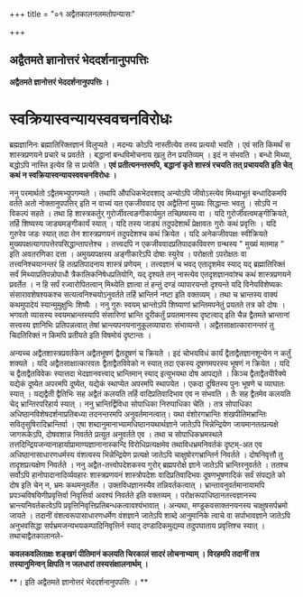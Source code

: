 +++
title = "०१ अद्वैतकालनलमतोपन्यासः"

+++


## अद्वैतमते ज्ञानोत्तरं भेददर्शनानुपपत्तिः

**अद्वैतमते ज्ञानोत्तरं भेददर्शनानुपपत्तिः ।**

# स्वक्रियास्वन्यायस्ववचनविरोधः

ब्रह्मज्ञानिनः ब्रह्मातिरिक्तज्ञानं विलुप्यते । मदन्यः कोऽपि नास्तीत्येव तस्य प्रत्ययो भवति । एवं सति किमर्थं स शास्त्रप्रणयने प्रचारे च प्रवर्तते । बद्धानां बन्धविमोचनाय खलु तेन प्रयतिव्यम् । इदं न संभवति । बन्धो मिथ्या, बद्धोऽपि नास्ति इत्येव हि स प्रत्येति । **एवं प्रतीत्यनन्तरमपि, बद्धानां कृते शास्त्रं रचयति तत् प्रचाययति इति चेत् कथं न स्वक्रियास्वन्यायस्ववचनविरोधः ।**

ननु परमार्थतो ऽद्वैतमभ्युपगम्यते । तथापि औपधिकभेदवशाद् अन्योऽपि जीवोऽस्त्येव मिथ्याभूतं बन्धादिकमपि वर्तते अतो नोक्तानुपपत्तिर् इति न वाच्यं यत एकजीववाद एव अद्वैतिनां मुख्यः सिद्धान्तः भवतु । सोऽपि न विकल्पं सहते । तथा हि शास्त्रकर्तुर् गुरोर्जीवत्वङगीकार्यमुत तच्छिष्यस्य वा । यदि गुरोर्जीवत्वमङ्गीक्रियते, तर्हि शिष्यस्य जाड्यमङ्गीकार्यं स्यात् । यदि तस्य जाड्यं तदुपदेशार्थं प्रेक्षावतः गुरोः कथं प्रवृत्तिः । यदि गुरुरेव जडः स्यात् तदा तेन शास्त्रप्रणयनं तदुपदेशश्च कथं क्रियेत । यदि अनेकजीवपक्षः स्वीक्रियते मुख्यपक्षत्यागापत्तेरपसिद्धान्तापत्तेश्च । तत्त्वदपि न एकजीववादप्रतिपादकविवरण ग्रन्थस्य " मुख्यं मतमाह ” इति अवतरणिका दत्ता । अमुख्यपक्षस्य अङ्गीकारेऽपि दोषाः स्युरेव । परोक्षतो ऽपरोक्षतः वा तत्त्वनिश्चयानन्तरं हि तत्प्रतिपादनाय शास्त्रं प्रणेयम् । तत्त्वज्ञानं च भवद् एतादृशमेव स्याद् यद् ब्रह्मातिरिक्तं सर्वं मिथ्याप्रतिपन्नोपाधौ त्रैकालिकनिषेधप्रतियोगि, यद् दृश्यते तन् नास्त्येव एतदृशज्ञानवांश्च कथं शास्त्रप्रणयने प्रवर्तेत । न हि सर्पं रज्वारोपितत्वान् मिथ्येति ज्ञात्वा तं हन्तुं दण्डं व्यापारयन्तो दृश्यन्ते यदि विनेयविशेष्यकः संसारावशेषश्यकश्च सत्यत्वनिश्चयोऽनुवर्तते तर्हि भ्रान्तिर्न नष्टा इति वक्तव्यम् । तथा च भ्रान्तस्य वाक्यं कथमुपादेयं स्यान्मुमुक्षुभिः शिष्यैः । ननु गुरुः स्वयम् भ्रान्तोऽपि शिष्याणां भ्रान्तिमपनेतुं प्रयतते तत्र को दोषः । भगवतो व्यासस्य स्वयमभ्रान्तस्यापि संसारिणां भ्रान्ति दूरीकर्तुं प्रयतमानस्य दृष्टत्वाद् इति चैन्न द्वैतमते भ्रान्तानां सत्त्वस्य ज्ञानिभिः प्रतिपन्नत्वात् तेषां भ्रान्त्यपनयनानुकूलव्यापाराः संभाव्यन्ते । अद्वैतसाक्षात्कारानन्तरं तु चिदतिरिक्तं न किमपि प्रतीयते इति विषमोयं दृष्टान्तः ।

अन्यच्च अद्वैतशास्त्रप्रवर्तकेन अद्वैतभूषणं द्वैतदूषणं च क्रियते । इदं चोभयविधं कार्यं द्वैताद्वैतज्ञानशून्येन न कर्तुं शक्यते । यदि अद्वैतसाक्षात्कारवतः द्वैताद्वैतविवेको न स्यात् तदा एकस्य दूषणमपरस्य भूषणं न क्रियेत । यदि च द्वैताद्वैतविवेकः स्यात्तदा भेदज्ञानवत्त्वाद् भ्रान्तिमान् स्याद् इत्युभयथा दोष आपद्यते । किञ्च द्वैताद्वैतयेोरैक्ये यद्येकं दूष्येत अपरमपि दूष्येत, यद्येकं स्थाप्येत अपरमपि स्थापयेत । एकदा दूषितस्य पुनः भूषणे च व्याघातः स्यात् । यद्यद्वैती द्वैतिभिः सह अद्वैतं कलयति तर्हि वादिप्रतिवादिभाव एव न संभवति । तैः सह द्वैतमेव कलयति चेद् भ्रान्तिरपरिहार्य स्यात् । ननु भ्रान्तिर्द्विविधा सोपाधिका निरुपाधिका चेति । तत्र सोपाधिका अधिष्ठानविशेषदर्शनाप्रतिबध्या तदनन्तरमपि अनुवर्तमानत्वात्। यथा वंशोरगभ्रान्तिः शंखपीतिमभ्रान्तिः सवितृसुषिरादिभ्रान्तिर्वा । एषा शब्दानुमानाभ्यामधिष्ठानयथार्थज्ञाने जातेऽपि भिन्नेन्द्रियेण जायमानतत्प्रत्यक्षे जागरूकेऽपि, दोषवशान्न निवर्तते प्रत्युत अनुवर्तते एव । तथा च सोपाधिकभ्रमस्थले तत्तदिन्द्रियजन्यानाहार्याप्रामाण्यज्ञानानास्कन्दि विरोधिप्रत्यक्षमेव तथाविधभ्रमनिवर्तकं दृष्टम्-अत एव अधिष्ठानासाधारणधर्मस्य वंशत्वस्य भिन्नेन्द्रियेण प्रत्यक्षे जातेऽपि चाक्षुषोरगभ्रान्तिर्न निवर्तते । दोषनिवृत्तौ तु तादृशप्रत्यक्षेण निवर्तते । ननु अद्वैत-तत्त्वोपदेशकस्य गुरोर् ब्रह्मपरोक्षे ज्ञाने जातेऽपि भ्रान्तिरनुवर्तते । ततश्च सर्वोऽपि हानोपादानादिर्व्यवहारः शास्त्रप्रणयनं शास्त्रोपदेशः वादिप्रतिवादिभवः दूषणभूषणादिकं सर्वं संपद्यते को दोष इति चेन् न, भ्रमः कथमनुवर्तेत । उक्तविधज्ञानस्यैव तन्निवर्तकत्वात् । भ्रान्तावनुवर्तमानायामपि प्रपञ्चविषयिणीप्रवृत्तिर्वा निवृत्तिर्वा अवश्यं निवर्तते इति वक्तव्यम् । परोक्षरूपाधिष्ठानतत्त्वज्ञानस्य भ्रान्त्यनिवर्तकत्वेऽपि प्रवृत्तिनिवृत्तिप्रतिबन्धकत्वावश्यंभावात् । अन्यथा, मण्डूकवसाक्तनयनस्य चाक्षुषसर्पभ्रमो जायते । तदानीं वंशत्वरूपासाधारणधर्मेण वंशज्ञाने जातेऽपि शाब्दे आनुमानिके त्वाचे वा सर्पाभावज्ञाने जातेऽपि अनुभवसिद्धा सर्पभ्रमजन्यभयकम्पादिनिवृत्तिर्न स्याद् दण्डादिकमुद्यम्य तदुपघाताय प्रवृत्तिश्च स्यात् । तथाचाद्वैतकालानले-

**कवलकवलिताक्षः शङ्खगं पीतिमानं कलयति चिरकालं सादरं लोचनाभ्याम् । विरहमपि तदानीं तत्र तस्यानुमिन्वन् क्षिपति न जलधारां तस्यसंक्षालनार्थम् ।**

**। इति अद्वैतमते ज्ञानोत्तरं भेददर्शनानुपपत्तिः । **

